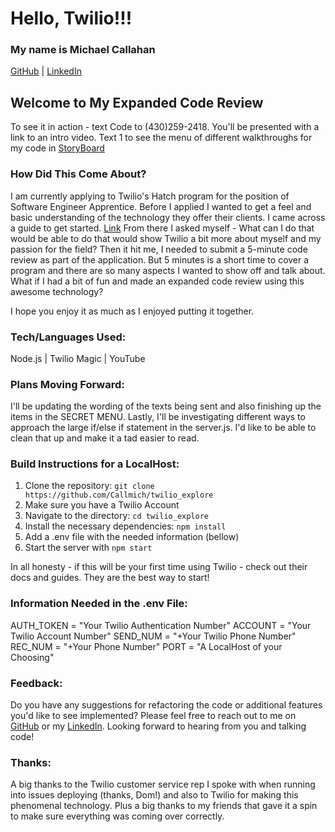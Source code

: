 # Hello, Twilio!!!

### My name is Michael Callahan
[GitHub](https://github.com/Callmich) | [LinkedIn](https://www.linkedin.com/in/michael-callahan-webdev/)

## Welcome to My Expanded Code Review
To see it in action - text Code to (430)259-2418. You'll be presented with a link to an intro video. Text 1 to see the menu of different walkthroughs for my code in [StoryBoard](https://github.com/Callmich/storyboard)

### How Did This Come About?
I am currently applying to Twilio's Hatch program for the position of Software Engineer Apprentice. Before I applied I wanted to get a feel and basic understanding of the technology they offer their clients. I came across a guide to get started. [Link](https://www.twilio.com/docs/sms)
From there I asked myself - What can I do that would be able to do that would show Twilio a bit more about myself and my passion for the field? Then it hit me, I needed to submit a 5-minute code review as part of the application. But 5 minutes is a short time to cover a program and there are so many aspects I wanted to show off and talk about. What if I had a bit of fun and made an expanded code review using this awesome technology?

I hope you enjoy it as much as I enjoyed putting it together.

### Tech/Languages Used:
Node.js | Twilio Magic | YouTube

### Plans Moving Forward:
I'll be updating the wording of the texts being sent and also finishing up the items in the SECRET MENU. Lastly, I'll be investigating different ways to approach the large if/else if statement in the server.js. I'd like to be able to clean that up and make it a tad easier to read.

### Build Instructions for a LocalHost:
1. Clone the repository: `git clone https://github.com/Callmich/twilio_explore`
2. Make sure you have a Twilio Account
3. Navigate to the directory: `cd twilio_explore`
4. Install the necessary dependencies: `npm install`
5. Add a .env file with the needed information (bellow)
6. Start the server with `npm start`

In all honesty - if this will be your first time using Twilio - check out their docs and guides. They are the best way to start!

### Information Needed in the .env File:
AUTH_TOKEN = "Your Twilio Authentication Number"
ACCOUNT = "Your Twilio Account Number"
SEND_NUM = "+Your Twilio Phone Number"
REC_NUM = "+Your Phone Number"
PORT = "A LocalHost of your Choosing"


### Feedback:
Do you have any suggestions for refactoring the code or additional features you'd like to see implemented? Please feel free to reach out to me on [GitHub](https://github.com/Callmich) or my [LinkedIn](https://www.linkedin.com/in/michael-callahan-webdev/). Looking forward to hearing from you and talking code! 

### Thanks:
A big thanks to the Twilio customer service rep I spoke with when running into issues deploying (thanks, Dom!) and also to Twilio for making this phenomenal technology. Plus a big thanks to my friends that gave it a spin to make sure everything was coming over correctly. 